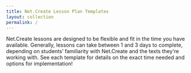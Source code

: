 ```yaml
---
title: Net.Create Lesson Plan Templates
layout: collection
permalink: /
---
```


Net.Create lessons are designed to be flexible and fit in the time you have available. Generally, lessons can take between 1 and 3 days to complete, depending on students’ familiarity with Net.Create and the texts they're working with. See each template for details on the exact time needed and options for implementation! 

